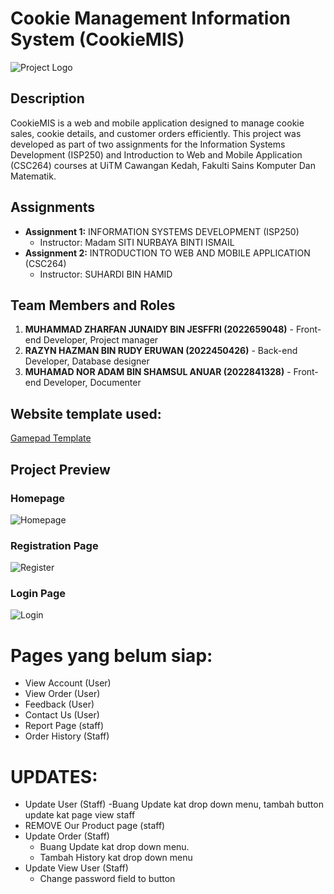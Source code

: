 # Cookie Management Information System (CookieMIS)

![Project Logo](https://github.com/Zhar-dy/CookieMIS/assets/170181767/83fe481d-1f73-44c2-939d-1efb28db4b9a)

## Description
CookieMIS is a web and mobile application designed to manage cookie sales, cookie details, and customer orders efficiently. This project was developed as part of two assignments for the Information Systems Development (ISP250) and Introduction to Web and Mobile Application (CSC264) courses at UiTM Cawangan Kedah, Fakulti Sains Komputer Dan Matematik.

## Assignments
- **Assignment 1:** INFORMATION SYSTEMS DEVELOPMENT (ISP250)
  - Instructor: Madam SITI NURBAYA BINTI ISMAIL
- **Assignment 2:** INTRODUCTION TO WEB AND MOBILE APPLICATION (CSC264)
  - Instructor: SUHARDI BIN HAMID

## Team Members and Roles
1. **MUHAMMAD ZHARFAN JUNAIDY BIN JESFFRI (2022659048)** - Front-end Developer, Project manager
2. **RAZYN HAZMAN BIN RUDY ERUWAN (2022450426)** - Back-end Developer, Database designer
3. **MUHAMAD NOR ADAM BIN SHAMSUL ANUAR (2022841328)** - Front-end Developer, Documenter

## Website template used: 
[Gamepad Template](https://www.free-css.com/free-css-templates/page291/gamepad)

## Project Preview
### Homepage
![Homepage](https://github.com/Zhar-dy/CookieMIS/assets/170181767/12f22036-f934-4c98-87f9-f63ebde7be21)

### Registration Page
![Register](https://github.com/Zhar-dy/CookieMIS/assets/170181767/49728563-36ee-45ad-b313-804ab80a6c9d)

### Login Page
![Login](https://github.com/Zhar-dy/CookieMIS/assets/170181767/6d28bf33-28ca-4dc2-a38e-e8a7802f13f0)


# Pages yang belum siap:
- View Account (User)
- View Order (User)
- Feedback (User)
- Contact Us (User)
- Report Page (staff)
- Order History (Staff)

# UPDATES:
- Update User (Staff)
    -Buang Update kat drop down menu, tambah button update kat page view staff
- REMOVE Our Product page (staff)
- Update Order (Staff)
    - Buang Update kat drop down menu. 
    - Tambah History kat drop down menu
- Update View User (Staff)
    - Change password field to button
